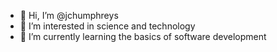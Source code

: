 - 👋 Hi, I’m @jchumphreys
- 👀 I’m interested in science and technology
- 🌱 I’m currently learning the basics of software development


<!---
jchumphreys/jchumphreys is a ✨ special ✨ repository because its `README.md` (this file) appears on your GitHub profile.
You can click the Preview link to take a look at your changes.
--->
